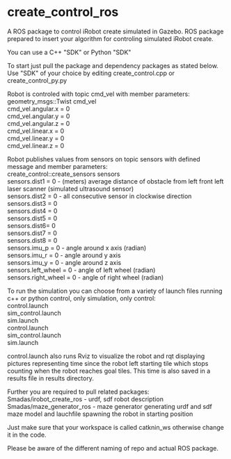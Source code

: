 # create_control_ros
A ROS package to control iRobot create simulated in Gazebo.
ROS package prepared to insert your algorithm for controling simulated iRobot create.

You can use a C++ "SDK" or Python "SDK"

To start just pull the package and dependency packages as stated below.
Use "SDK" of your choice by editing create_control.cpp or create_control_py.py

Robot is controled with topic cmd_vel with member parameters:
<br>geometry_msgs::Twist cmd_vel
<br>cmd_vel.angular.x = 0
<br>cmd_vel.angular.y = 0
<br>cmd_vel.angular.z = 0
<br>cmd_vel.linear.x = 0
<br>cmd_vel.linear.y = 0
<br>cmd_vel.linear.z = 0

Robot publishes values from sensors on topic sensors with defined message and member parameters:
<br>create_control::create_sensors sensors
<br>sensors.dist1 = 0 - (meters) average distance of obstacle from left front left laser scanner (simulated ultrasound sensor)
<br>sensors.dist2 = 0 - all consecutive sensor in clockwise direction
<br>sensors.dist3 = 0
<br>sensors.dist4 = 0
<br>sensors.dist5 = 0
<br>sensors.dist6= 0
<br>sensors.dist7 = 0
<br>sensors.dist8 = 0
<br>sensors.imu_p = 0 - angle around x axis (radian)
<br>sensors.imu_r = 0 - angle around y axis
<br>sensors.imu_y = 0 - angle around z axis
<br>sensors.left_wheel = 0 - angle of left wheel (radian)
<br>sensors.right_wheel = 0 - angle of right wheel (radian)

To run the simulation you can choose from a variety of launch files running c++ or python control, only simulation, only control:
<br>control.launch
<br>sim_control.launch
<br>sim.launch
<br>control.launch
<br>sim_control.launch
<br>sim.launch

control.launch also runs Rviz to visualize the robot and rqt displaying pictures representing time since the robot left starting tile which stops counting when the robot reaches goal tiles. This time is also saved in a results file in results directory.

Further you are required to pull related packages:
<br>Smadas/irobot_create_ros - urdf, sdf robot description
<br>Smadas/maze_generator_ros - maze generator generating urdf and sdf maze model and lauchfile spawning the robot in starting position

Just make sure that your workspace is called catknin_ws otherwise change it in the code.

Please be aware of the different naming of repo and actual ROS package.
